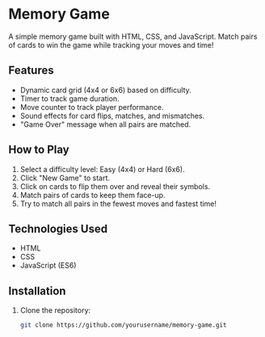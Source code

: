 # Memory Game

A simple memory game built with HTML, CSS, and JavaScript. Match pairs of cards to win the game while tracking your moves and time!

## Features
- Dynamic card grid (4x4 or 6x6) based on difficulty.
- Timer to track game duration.
- Move counter to track player performance.
- Sound effects for card flips, matches, and mismatches.
- "Game Over" message when all pairs are matched.

## How to Play
1. Select a difficulty level: Easy (4x4) or Hard (6x6).
2. Click "New Game" to start.
3. Click on cards to flip them over and reveal their symbols.
4. Match pairs of cards to keep them face-up.
5. Try to match all pairs in the fewest moves and fastest time!

## Technologies Used
- HTML
- CSS
- JavaScript (ES6)

## Installation
1. Clone the repository:
   ```bash
   git clone https://github.com/yourusername/memory-game.git